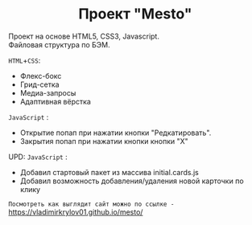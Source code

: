 <h1 align="center">Проект "Mesto"</h1>

Проект на основе HTML5, CSS3, Javascript.  
Файловая структура по БЭМ.

`HTML`+`CSS`:
* Флекс-бокс
* Грид-сетка
* Медиа-запросы
* Адаптивная вёрстка


`JavaScript` : 
* Открытие попап при нажатии кнопки "Редкатировать". 
* Закрытия попап при нажатии кнопки кнопки "X"

UPD: 
`JavaScript` : 
* Добавил стартовый пакет из массива initial.cards.js
* Добавил возможность добавления/удаления новой карточки по клику

`Посмотреть как выглядит сайт можно по ссылке -` https://vladimirkrylov01.github.io/mesto/  

